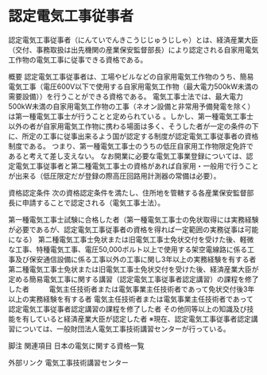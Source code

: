 # 認定電気工事従事者

認定電気工事従事者（にんていでんきこうじじゅうじしゃ）とは、経済産業大臣（交付、事務取扱は出先機関の産業保安監督部長）により認定される自家用電気工作物の電気工事に従事できる資格である。

概要
認定電気工事従事者は、工場やビルなどの自家用電気工作物のうち、簡易電気工事（電圧600V以下で使用する自家用電気工作物（最大電力500kW未満の需要設備））を行うことができる資格である。
電気工事士法では、最大電力500kW未満の自家用電気工作物の工事（ネオン設備と非常用予備発電を除く）は第一種電気工事士が行うことと定められている 。しかし、第一種電気工事士以外の者が自家用電気工作物に携わる場面は多く、そうした者が一定の条件の下に、所定の工事に従事出来るよう国が認定する制度が認定電気工事従事者の資格制度である。
つまり、第一種電気工事士のうちの低圧自家用工作物限定免許であると考えて差し支えない。
なお開業に必要な電気工事業登録については、認定電気工事従事者と第二種電気工事士の資格があれば自家用・一般用で行うことが出来る（低圧限定だが登録の際高圧回路用計測器の常備は必要）。

資格認定条件
次の資格認定条件を満たし、住所地を管轄する各産業保安監督部長に申請することで認定される（電気工事士法）。

第一種電気工事士試験に合格した者（第一種電気工事士の免状取得には実務経験が必要であるが、認定電気工事従事者の資格を得れば一定範囲の実務従事は可能になる）
第二種電気工事士免状または旧電気工事士免状交付を受けた後、軽微な工事、特種電気工事、電圧50,000ボルト以上で使用する架空電線路に係る工事及び保安通信設備に係る工事以外の工事に関し3年以上の実務経験を有する者
第二種電気工事士免状または旧電気工事士免状交付を受けた後、経済産業大臣が定める簡易電気工事に関する講習（認定電気工事従事者認定講習）の課程を修了した者 　 　
電気主任技術者または電気事業主任技術者であって免状交付後3年以上の実務経験を有する者
電気主任技術者または電気事業主任技術者であって認定電気工事従事者認定講習の課程を修了した者
その他同等以上の知識及び技能を有していると経済産業大臣が認定した者
※現在、認定電気工事従事者認定講習については、一般財団法人電気工事技術講習センターが行っている。

脚注
関連項目
日本の電気に関する資格一覧

外部リンク
電気工事技術講習センター